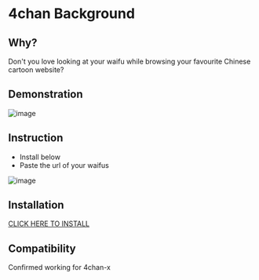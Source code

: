 4chan Background
====================
## Why?
Don't you love looking at your waifu while browsing your favourite Chinese cartoon website?

## Demonstration
![image](https://github.com/user-attachments/assets/6bbd3bb0-3ef6-4f58-872e-762d6d058db8)

## Instruction
* Install below
* Paste the url of your waifus

![image](https://github.com/user-attachments/assets/ba3b2bb7-6c85-4cb9-95aa-f4d0292f2263)


## Installation
[CLICK HERE TO INSTALL](https://github.com/CHooverShrimp/TamperMonkey_Userscripts/raw/refs/heads/main/4chan%20background/4chanBackground.user.js)

## Compatibility
Confirmed working for 4chan-x
